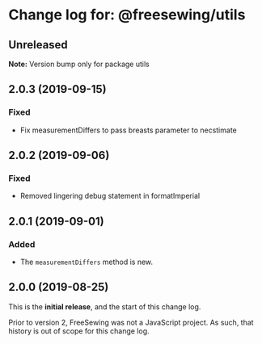 # Change log for: @freesewing/utils


## Unreleased

**Note:** Version bump only for package utils


## 2.0.3 (2019-09-15)

### Fixed

 - Fix measurementDiffers to pass breasts parameter to necstimate
## 2.0.2 (2019-09-06)

### Fixed

 - Removed lingering debug statement in formatImperial
## 2.0.1 (2019-09-01)

### Added

 - The `measurementDiffers` method is new.


## 2.0.0 (2019-08-25)

This is the **initial release**, and the start of this change log.

Prior to version 2, FreeSewing was not a JavaScript project.
As such, that history is out of scope for this change log.

